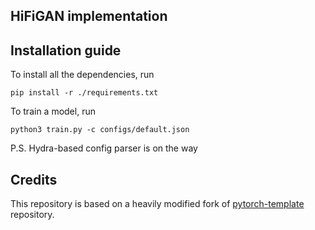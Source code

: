 ## HiFiGAN implementation
## Installation guide

To install all the dependencies, run

```shell
pip install -r ./requirements.txt
```
To train a model, run
```
python3 train.py -c configs/default.json
```
P.S. Hydra-based config parser is on the way



## Credits

This repository is based on a heavily modified fork
of [pytorch-template](https://github.com/victoresque/pytorch-template) repository.